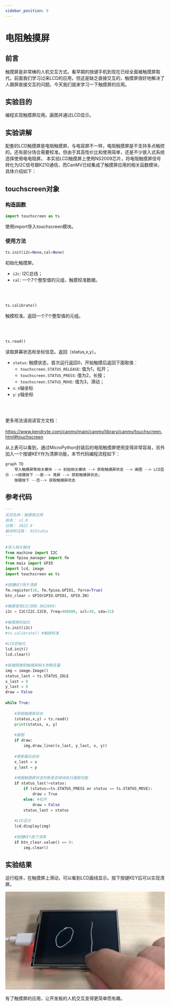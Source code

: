 ```yaml
---
sidebar_position: 9
---
```


# 电阻触摸屏

## 前言
触摸屏是非常棒的人机交互方式。看早期的按键手机到现在已经全面被触摸屏取代。前面我们学习过来LCD的应用，但这是缺乏直接交互的，触摸屏很好地解决了人跟屏直接交互的问题。今天我们就来学习一下触摸屏的应用。

## 实验目的
编程实现触摸屏应用。画图并通过LCD显示。

## 实验讲解

配套的LCD触摸屏是电阻触摸屏，与电容屏不一样，电阻触摸屏是不支持多点触控的。还有部分场合需要校准。但由于其高性价比和使用简单，还是不少嵌入式系统选择使用电电阻屏。
本实验LCD触摸屏上使用NS2009芯片，将电阻触摸屏信号转化为I2C信号跟K210通信，而CanMV已经集成了触摸屏应用的相关函数模块，具体介绍如下：


## touchscreen对象

### 构造函数
```python
import touchscreen as ts
```
使用import导入touchscreen模块。

### 使用方法

```python
ts.init(i2c=None,cal=None)
```
初始化触摸屏。
- `i2c`: I2C总线；
- `cal`: 一个7个整型值的元组，触摸校准数据。

<br></br>

```python
ts.calibrate()
```
触摸校准。返回一个7个整型值的元组。

<br></br>

```python
ts.read()
```
读取屏幕状态和坐标信息。返回（status,x,y）。
- `status`: 触摸状态，首次运行返回0，开始触摸后返回下面取值：
    - `touchscreen.STATUS_RELEASE`: 值为1，松开；
    - `touchscreen.STATUS_PRESS`: 值为2，长按；
    - `touchscreen.STATUS_MOVE`: 值为3，滑动；
- `x`: x轴坐标
- `y`: y轴坐标

<br></br>

更多用法请阅读官方文档：<br></br>
https://www.kendryte.com/canmv/main/canmv/library/canmv/touchscreen.html#touchscreen

从上表可以看到，通过MicroPython封装后的电阻触摸屏使用变得非常容易，另外加入一个按键KEY作为清屏功能，本节代码编程流程如下：

```mermaid
graph TD
    导入触摸屏等相关模块 --> 初始相关模块 --> 获取触摸屏状态 --> 画图 --> LCD显示 -->按键按下 --是--> 清屏 --> 获取触摸屏状态;
    按键按下 --否--> 获取触摸屏状态
```

## 参考代码

```python
'''
实验名称：触摸屏应用
版本： v1.0
日期： 2022.9
翻译和注释： 01Studio
'''

#导入相关模块
from machine import I2C
from fpioa_manager import fm
from maix import GPIO
import lcd, image
import touchscreen as ts

#按键KEY用于清屏
fm.register(16, fm.fpioa.GPIO1, force=True)
btn_clear = GPIO(GPIO.GPIO1, GPIO.IN)

#触摸使用I2C控制（NS2009）
i2c = I2C(I2C.I2C0, freq=400000, scl=30, sda=31)

#触摸屏初始化
ts.init(i2c)
#ts.calibrate() #触摸校准

#LCD初始化
lcd.init()
lcd.clear()

#新建图像和触摸屏相关参数变量
img = image.Image()
status_last = ts.STATUS_IDLE
x_last = 0
y_last = 0
draw = False

while True:

    #获取触摸屏状态
    (status,x,y) = ts.read()
    print(status, x, y)

    #画图
    if draw:
        img.draw_line((x_last, y_last, x, y))

    #更新最后坐标
    x_last = x
    y_last = y

    #根据触摸屏状态判断是否继续执行画图功能
    if status_last!=status:
        if (status==ts.STATUS_PRESS or status == ts.STATUS_MOVE):
            draw = True
        else: #松开
            draw = False
        status_last = status

    #LCD显示
    lcd.display(img)

    #按键KEY按下清屏
    if btn_clear.value() == 0:
        img.clear()
```

## 实验结果

运行程序，在触摸屏上滑动，可以看到LCD画线显示。按下按键KEY后可以实现清屏。

![touchscreen](./img/touchscreen/touchscreen1.jpg)

有了触摸屏的应用，让开发板的人机交互变得更简单而有趣。